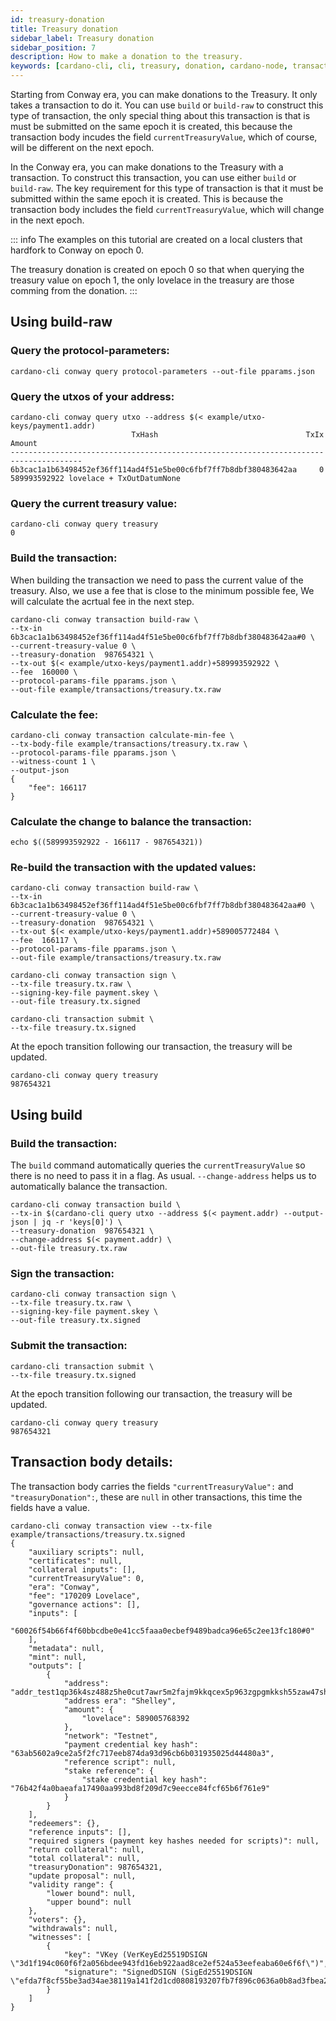 ```yaml
---
id: treasury-donation
title: Treasury donation
sidebar_label: Treasury donation
sidebar_position: 7
description: How to make a donation to the treasury.
keywords: [cardano-cli, cli, treasury, donation, cardano-node, transactions]
---
```


Starting from Conway era, you can make donations to the Treasury. It only takes a transaction to do it. You can use `build` or `build-raw` to construct this type of transaction, the only special thing about this transaction is that is must be submitted on the same epoch it is created, this because the transaction body incudes the field `currentTreasuryValue`, which of course, will be different on the next epoch. 


In the Conway era, you can make donations to the Treasury with a transaction. To construct this transaction, you can use either `build` or `build-raw`. The key requirement for this type of transaction is that it must be submitted within the same epoch it is created. This is because the transaction body includes the field `currentTreasuryValue`, which will change in the next epoch. 

::: info
The examples on this tutorial are created on a local clusters that hardfork to Conway on epoch 0.

The treasury donation is created on epoch 0 so that when querying the treasury value on epoch 1, the only lovelace in the treasury are those comming from the donation. 
:::

## Using build-raw

### Query the protocol-parameters:

```
cardano-cli conway query protocol-parameters --out-file pparams.json
```

### Query the utxos of your address:

```
cardano-cli conway query utxo --address $(< example/utxo-keys/payment1.addr)
                           TxHash                                 TxIx        Amount
--------------------------------------------------------------------------------------
6b3cac1a1b63498452ef36ff114ad4f51e5be00c6fbf7ff7b8dbf380483642aa     0        589993592922 lovelace + TxOutDatumNone
```

### Query the current treasury value:

```
cardano-cli conway query treasury
0
```

### Build the transaction: 

When building the transaction we need to pass the current value of the treasury. Also, we use a fee that is close to the minimum possible fee, We will calculate the acrtual fee in the next step.

```
cardano-cli conway transaction build-raw \
--tx-in 6b3cac1a1b63498452ef36ff114ad4f51e5be00c6fbf7ff7b8dbf380483642aa#0 \
--current-treasury-value 0 \
--treasury-donation  987654321 \
--tx-out $(< example/utxo-keys/payment1.addr)+589993592922 \
--fee  160000 \
--protocol-params-file pparams.json \
--out-file example/transactions/treasury.tx.raw
```

### Calculate the fee:

```
cardano-cli conway transaction calculate-min-fee \
--tx-body-file example/transactions/treasury.tx.raw \
--protocol-params-file pparams.json \
--witness-count 1 \
--output-json
{
    "fee": 166117
}
```

### Calculate the change to balance the transaction:

```
echo $((589993592922 - 166117 - 987654321))
```

### Re-build the transaction with the updated values:

```
cardano-cli conway transaction build-raw \
--tx-in 6b3cac1a1b63498452ef36ff114ad4f51e5be00c6fbf7ff7b8dbf380483642aa#0 \
--current-treasury-value 0 \
--treasury-donation  987654321 \
--tx-out $(< example/utxo-keys/payment1.addr)+589005772484 \
--fee  166117 \
--protocol-params-file pparams.json \
--out-file example/transactions/treasury.tx.raw
```
```
cardano-cli conway transaction sign \
--tx-file treasury.tx.raw \
--signing-key-file payment.skey \
--out-file treasury.tx.signed
```
```
cardano-cli transaction submit \
--tx-file treasury.tx.signed
```

At the epoch transition following our transaction, the treasury will be updated.  

```
cardano-cli conway query treasury 
987654321
```

## Using build

### Build the transaction:

The `build` command automatically queries the `currentTreasuryValue` so there is no need to pass it in a flag. As usual. `--change-address` helps us to automatically balance the transaction.

```
cardano-cli conway transaction build \
--tx-in $(cardano-cli query utxo --address $(< payment.addr) --output-json | jq -r 'keys[0]') \
--treasury-donation  987654321 \
--change-address $(< payment.addr) \
--out-file treasury.tx.raw
```

### Sign the transaction:

```
cardano-cli conway transaction sign \
--tx-file treasury.tx.raw \
--signing-key-file payment.skey \
--out-file treasury.tx.signed
```

### Submit the transaction:

```
cardano-cli transaction submit \
--tx-file treasury.tx.signed
```

At the epoch transition following our transaction, the treasury will be updated.  

```
cardano-cli conway query treasury 
987654321
```

## Transaction body details:

The transaction body carries the fields `"currentTreasuryValue":` and `"treasuryDonation":`, these are `null` in other transactions, this time the fields have a value. 

```
cardano-cli conway transaction view --tx-file example/transactions/treasury.tx.signed
{
    "auxiliary scripts": null,
    "certificates": null,
    "collateral inputs": [],
    "currentTreasuryValue": 0,
    "era": "Conway",
    "fee": "170209 Lovelace",
    "governance actions": [],
    "inputs": [
        "60026f54b66f4f60bbcdbe0e41cc5faaa0ecbef9489badca96e65c2ee13fc180#0"
    ],
    "metadata": null,
    "mint": null,
    "outputs": [
        {
            "address": "addr_test1qp36k4sz488z5he0cut7awr5m2fajm9kkqcex5p963zgpgmkksh55zaw47shfy92nyaa3usf6ly7an8gfl8ktdhhv85s6zhl4v",
            "address era": "Shelley",
            "amount": {
                "lovelace": 589005768392
            },
            "network": "Testnet",
            "payment credential key hash": "63ab5602a9ce2a5f2fc717eeb874da93d96cb6b031935025d44480a3",
            "reference script": null,
            "stake reference": {
                "stake credential key hash": "76b42f4a0baeafa17490aa993bd8f209d7c9eecce84fcf65b6f761e9"
            }
        }
    ],
    "redeemers": {},
    "reference inputs": [],
    "required signers (payment key hashes needed for scripts)": null,
    "return collateral": null,
    "total collateral": null,
    "treasuryDonation": 987654321,
    "update proposal": null,
    "validity range": {
        "lower bound": null,
        "upper bound": null
    },
    "voters": {},
    "withdrawals": null,
    "witnesses": [
        {
            "key": "VKey (VerKeyEd25519DSIGN \"3d1f194c060f6f2a056bdee943fd16eb922aad8ce2ef524a53eefeaba60e6f6f\")",
            "signature": "SignedDSIGN (SigEd25519DSIGN \"efda7f8cf55be3ad34ae38119a141f2d1cd0808193207fb7f896c0636a0b8ad3fbea276db7ba516a25ba013837ab0e5cc396cbc615ff0821ff75a17f5a5b6d05\")"
        }
    ]
}
```
